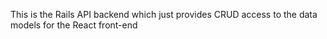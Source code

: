 This is the Rails API backend which just provides CRUD access to the data models for the React front-end
